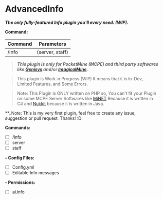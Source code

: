 # AdvancedInfo
_**The only fully-featured Info plugin you'll every need. (WIP).**_

**Command:**


Command | Parameters
--------|----------
/info | (server, staff)



>_**This plugin is only for PocketMine (MCPE) and third party softwares like [Genisys](https://github.com/iTXTech/Genisys) and/or [ImagicalMine](https://github.com/ImagicalMine/ImagicalMine).**_


> This plugin is Work in Progress (WIP) It means that it is In-Dev, Limited Features, and Some Errors.

> Note: This Plugin is ONLY written on PHP so, You can't fit your Plugin on some MCPE Server Softwares like [MiNET](https://github.com/NiclasOlofsson/MiNET) Because it is written in C# and [Nukkit](https://github.com/Nukkit/Nukkit) because it is written in Java.


**_Note: This is my very first plugin, feel free to create any issue, suggestion or pull request. Thanks! :D

**Commands:**
- [ ] /info
 - [ ] server
 - [ ] staff
 
**- Config Files:**
- [ ] Config.yml
 - [ ] Editable Info messages

**- Permissions:**
 - [ ] ai.info
